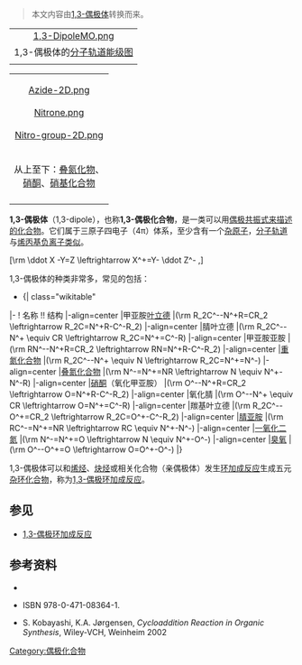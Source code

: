 > 本文内容由[1,3-偶极体](https://zh.wikipedia.org/wiki/1,3-偶极体)转换而来。


|                                                                                                |
| :--------------------------------------------------------------------------------------------: |
| [1,3-DipoleMO.png](https://zh.wikipedia.org/wiki/File:1,3-DipoleMO.png "fig:1,3-DipoleMO.png") |
|              1,3-偶极体的[分子轨道能级图](https://zh.wikipedia.org/wiki/分子轨道能级图 "wikilink")               |
|                                                                                                |

<table>
<tbody>
<tr class="odd">
<td style="text-align: center;"><p><a href="https://zh.wikipedia.org/wiki/File:Azide-2D.png" title="fig:Azide-2D.png">Azide-2D.png</a><br />
<br />
<a href="https://zh.wikipedia.org/wiki/File:Nitrone.png" title="fig:Nitrone.png">Nitrone.png</a><br />
<br />
<a href="https://zh.wikipedia.org/wiki/File:Nitro-group-2D.png" title="fig:Nitro-group-2D.png">Nitro-group-2D.png</a></p></td>
</tr>
<tr class="even">
<td style="text-align: center;"><p>从上至下：<a href="https://zh.wikipedia.org/wiki/叠氮化物" title="wikilink">叠氮化物</a>、<br />
<a href="../Page/硝酮.md" title="wikilink">硝酮</a>、<a href="../Page/硝基化合物.md" title="wikilink">硝基化合物</a></p></td>
</tr>
<tr class="odd">
<td style="text-align: center;"></td>
</tr>
</tbody>
</table>

**1,3-偶极体**（1,3-dipole），也称**1,3-偶极化合物**，是一类可以用[偶极](https://zh.wikipedia.org/wiki/偶极 "wikilink")[共振式来描述的化合物](https://zh.wikipedia.org/wiki/共振式 "wikilink")。它们属于三原子四电子（4π）体系，至少含有一个[杂原子](../Page/杂原子.md "wikilink")，[分子轨道](../Page/分子轨道.md "wikilink")与[烯丙基](https://zh.wikipedia.org/wiki/烯丙基 "wikilink")[负离子类似](https://zh.wikipedia.org/wiki/负离子 "wikilink")。

\[\rm \ddot X -Y=Z \leftrightarrow X^+=Y- \ddot Z^- \,\]

1,3-偶极体的种类非常多，常见的包括：

  -
    {| class="wikitable"

|- \! 名称 \!\! 结构 |-align=center |甲亚胺[叶立德](https://zh.wikipedia.org/wiki/叶立德 "wikilink") |\(\rm R_2C^--N^+R=CR_2 \leftrightarrow R_2C=N^+R-C^-R_2\) |-align=center |腈叶立德 |\(\rm R_2C^--N^+ \equiv CR \leftrightarrow R_2C=N^+=C^-R\) |-align=center |甲亚胺亚胺 |\(\rm RN^--N^+R=CR_2 \leftrightarrow RN=N^+R-C^-R_2\) |-align=center |[重氮化合物](../Page/重氮化合物.md "wikilink") |\(\rm R_2C^--N^+ \equiv N \leftrightarrow R_2C=N^+=N^-\) |-align=center |[叠氮化合物](../Page/叠氮化合物.md "wikilink") |\(\rm N^-=N^+=NR \leftrightarrow N \equiv N^+-N^-R\) |-align=center |[硝酮](../Page/硝酮.md "wikilink")（氧化甲亚胺） |\(\rm O^--N^+R=CR_2 \leftrightarrow O=N^+R-C^-R_2\) |-align=center |氧化腈 |\(\rm O^--N^+ \equiv CR \leftrightarrow O=N^+=C^-R\) |-align=center |羰基叶立德 |\(\rm R_2C^--O^+=CR_2 \leftrightarrow R_2C=O^+-C^-R_2\) |-align=center |[腈亚胺](https://zh.wikipedia.org/wiki/腈亚胺 "wikilink") |\(\rm RC^-=N^+=NR \leftrightarrow RC \equiv N^+-N^-\) |-align=center |[一氧化二氮](../Page/一氧化二氮.md "wikilink") |\(\rm N^-=N^+=O \leftrightarrow N \equiv N^+-O^-\) |-align=center |[臭氧](../Page/臭氧.md "wikilink") |\(\rm O^--O^+=O \leftrightarrow O=O^+-O^-\) |}

1,3-偶极体可以和[烯烃](../Page/烯烃.md "wikilink")、[炔烃](../Page/炔烃.md "wikilink")或相关化合物（亲偶极体）发生[环加成反应](../Page/环加成反应.md "wikilink")生成五元[杂环化合物](../Page/杂环化合物.md "wikilink")，称为[1,3-偶极环加成反应](../Page/1,3-偶极环加成反应.md "wikilink")。

## 参见

  - [1,3-偶极环加成反应](../Page/1,3-偶极环加成反应.md "wikilink")

## 参考资料

  -
  - ISBN 978-0-471-08364-1.

  - S. Kobayashi, K.A. Jørgensen, *Cycloaddition Reaction in Organic Synthesis*, Wiley-VCH, Weinheim 2002

[Category:偶极化合物](https://zh.wikipedia.org/wiki/Category:偶极化合物 "wikilink")